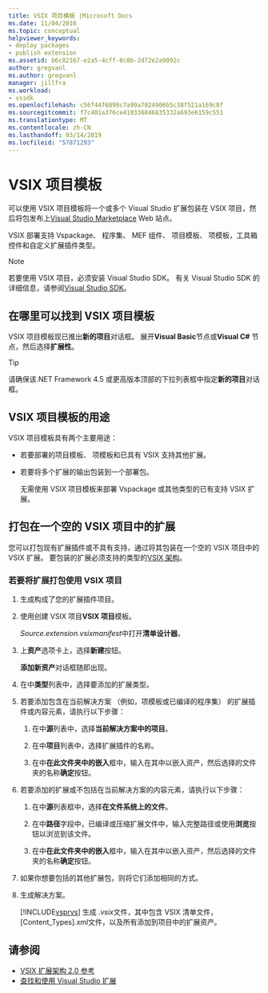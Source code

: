 ```yaml
---
title: VSIX 项目模板 |Microsoft Docs
ms.date: 11/04/2016
ms.topic: conceptual
helpviewer_keywords:
- deploy packages
- publish extension
ms.assetid: b6c82167-e2a5-4cff-8c8b-2d72e2a9092c
author: gregvanl
ms.author: gregvanl
manager: jillfra
ms.workload:
- vssdk
ms.openlocfilehash: c56f44f6898c7a99a7024906b5c38f521a169c0f
ms.sourcegitcommit: f7c401a376ce410336846835332a693e6159c551
ms.translationtype: MT
ms.contentlocale: zh-CN
ms.lasthandoff: 03/14/2019
ms.locfileid: "57871293"
---
```

# <a name="vsix-project-template"></a>VSIX 项目模板
可以使用 VSIX 项目模板将一个或多个 Visual Studio 扩展包装在 VSIX 项目，然后将包发布上[Visual Studio Marketplace](https://marketplace.visualstudio.com/) Web 站点。

 VSIX 部署支持 Vspackage、 程序集、 MEF 组件、 项目模板、 项模板，工具箱控件和自定义扩展插件类型。

> [!NOTE]
>  若要使用 VSIX 项目，必须安装 Visual Studio SDK。 有关 Visual Studio SDK 的详细信息，请参阅[Visual Studio SDK](../extensibility/visual-studio-sdk.md)。

## <a name="where-to-find-the-vsix-project-template"></a>在哪里可以找到 VSIX 项目模板
 VSIX 项目模板现已推出**新的项目**对话框。 展开**Visual Basic**节点或**Visual C#** 节点，然后选择**扩展性**。

> [!TIP]
>  请确保该.NET Framework 4.5 或更高版本顶部的下拉列表框中指定**新的项目**对话框。

## <a name="uses-of-the-vsix-project-template"></a>VSIX 项目模板的用途
 VSIX 项目模板具有两个主要用途：

- 若要部署的项目模板、 项模板和已具有 VSIX 支持其他扩展。

- 若要将多个扩展的输出包装到一个部署包。

  无需使用 VSIX 项目模板来部署 Vspackage 或其他类型的已有支持 VSIX 扩展。

## <a name="packaging-an-extension-in-an-empty-vsix-project"></a>打包在一个空的 VSIX 项目中的扩展
 您可以打包现有扩展插件或不具有支持，通过将其包装在一个空的 VSIX 项目中的 VSIX 扩展。 要包装的扩展必须支持的类型的[VSIX 架构](../extensibility/vsix-extension-schema-2-0-reference.md)。

### <a name="to-package-an-extension-by-using-a-vsix-project"></a>若要将扩展打包使用 VSIX 项目

1. 生成构成了您的扩展插件项目。

2. 使用创建 VSIX 项目**VSIX 项目**模板。

    *Source.extension.vsixmanifest*中打开**清单设计器**。

3. 上**资产**选项卡上，选择**新建**按钮。

    **添加新资产**对话框随即出现。

4. 在中**类型**列表中，选择要添加的扩展类型。

5. 若要添加包含在当前解决方案 （例如，项模板或已编译的程序集） 的扩展插件或内容元素，请执行以下步骤：

   1.  在中**源**列表中，选择**当前解决方案中的项目**。

   2.  在中**项目**列表中，选择扩展插件的名称。

   3.  在中**在此文件夹中的嵌入**框中，输入在其中以嵌入资产，然后选择的文件夹的名称**确定**按钮。

6. 若要添加的扩展或不包括在当前解决方案的内容元素，请执行以下步骤：

   1.  在中**源**列表框中，选择**在文件系统上的文件**。

   2.  在中**路径**字段中，已编译或压缩扩展文件中，输入完整路径或使用**浏览**按钮以浏览到该文件。

   3.  在中**在此文件夹中的嵌入**框中，输入在其中以嵌入资产，然后选择的文件夹的名称**确定**按钮。

7. 如果你想要包括的其他扩展包，则将它们添加相同的方式。

8. 生成解决方案。

    [!INCLUDE[vsprvs](../code-quality/includes/vsprvs_md.md)] 生成 *.vsix*文件，其中包含 VSIX 清单文件，[Content_Types]*.xml*文件，以及所有添加到项目中的扩展资产。

## <a name="see-also"></a>请参阅
- [VSIX 扩展架构 2.0 参考](../extensibility/vsix-extension-schema-2-0-reference.md)
- [查找和使用 Visual Studio 扩展](../ide/finding-and-using-visual-studio-extensions.md)